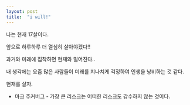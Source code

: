 ```yaml
---
layout: post
title:  "i will!"
---
```


나는 현재 17살이다.

앞으로 하루하루 더 열심히 살아야겠다!!

과거와 미래에 집착하면 현재와 멀어진다..

내 생각에는 요즘 많은 사람들이 미래를 지나치게 걱정하여 인생을 낭비하는 것 같다.

현재를 살자.

- 마크 주커버그 -
가장 큰 리스크는 어떠한 리스크도 감수하지 않는 것이다.
